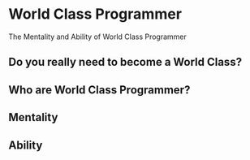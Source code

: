 # World Class Programmer
The Mentality and Ability of World Class Programmer

## Do you really need to become a World Class?

## Who are World Class Programmer?

## Mentality

## Ability
